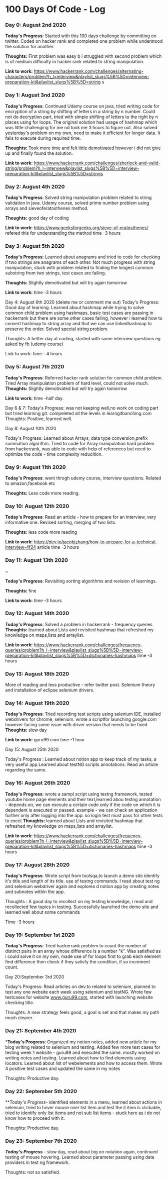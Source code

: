 # 100 Days Of Code - Log

### Day 0: August 2nd 2020


**Today's Progress**: Started with this 100 days challenge by committing on twitter. Coded on hacker rank and completed one problem while understood the solution for another.

**Thoughts:** First problem was easy b
 i struggled with second problem which is of medium difficulty in hacker rank related to string manipulation. 

**Link to work:** 
https://www.hackerrank.com/challenges/alternating-characters/problem?h_l=interview&playlist_slugs%5B%5D=interview-preparation-kit&playlist_slugs%5B%5D=string
s



### Day 1: August 3nd 2020

**Today's Progress**: Continued Udemy course on java, tried writing code for encryption of a string by shifting of letters in a string by n number. Could not do decryption part, tried with simple shifting of letters to the right by n places using for loops. The original solution had usage of hashmap which was little challenging for  me nd took me 3 hours to figure out. Also solved yesterday's problem on my own,  need to make it efficient for longer data. It fails to execute during required time.

**Thoughts:** Took more time and felt little demotivated however i did not give up and finally found the solution.

**Link to work:** https://www.hackerrank.com/challenges/sherlock-and-valid-string/problem?h_l=interview&playlist_slugs%5B%5D=interview-preparation-kit&playlist_slugs%5B%5D=strings 

### Day 2: August 4th 2020


**Today's Progress**: Solved string manipulation problem related to string validation in java. Udemy course, solved prime  number problem using arrays and sieveoferatosthenes method. 

**Thoughts:** good day of coding

**Link to work:** https://www.geeksforgeeks.org/sieve-of-eratosthenes/ refered this for understanding the method 
time -3 hours

### Day 3: August 5th 2020


**Today's Progress**: Learned about anagrams and tried to code for checking if two strings are anagrams of each other. Not  much progress with string manipulation, stuck with problem related to finding the longest common substring from two strings, test cases are failing. 

**Thoughts:** Slightly demotivated but will try again tomorrow

**Link to work:**
time -3 hours

Day 4: August 6th 2020
(delete me or comment me out)
Today's Progress: Good day of learning. Learned about hashmap while trying to solve common child problem using hashmaps, basic test cases are passing in hackerrank but there are some other cases failing, however i learned how to convert hashmap to string array and that we can use linkedhashmap to preserve the order. Solved special string problem.

Thoughts: A better day at coding, started with some interview questions eg asked by fb (udemy course)

Link to work: time - 4 hours
### Day 5: August 7th 2020


**Today's Progress**: Referred hacker rank solution for common child problem. Tried Array manipulation problem of hard level,  could not solve much.
**Thoughts:** Slightly demotivated but will try again tomorrow

**Link to work:**
time -half day.

Day 6 & 7: 
Today's Progress: was not keeping well,no work on coding part but tried learning git. compeleted all the levels in  learngitbanching.com
Thoughts: Positive, learned well.

Day 8: August 10th 2020

Today's Progress: Learned about Arrays, data type conversion,prefix summation algorithm. Tried to code for Array manipulation hard problem from hackerrank, was able to code with help of references but need to optimize the code - time complexity reducition.


### Day 9: August 11th 2020


**Today's Progress**: went throgh udemy course, interview questions. Related to amazon,facebook etc

**Thoughts:** Less code more reading.

### Day 10: August 12th 2020


**Today's Progress**: Read an article - how to prepare for an interview, very informative one. Revised sorting, merging of two lists.

**Thoughts:** less code more reading

**Link to work:** https://dev.to/jacobjzhang/how-to-prepare-for-a-technical-interview-4f24 article
time -3 hours
 
 
### Day 11: August 13th 2020
=

**Today's Progress**: Revisiting sorting algorithms and revision of learnings.

**Thoughts:** fine

**Link to work:** 
time -3 hours

### Day 12: August 14th 2020


**Today's Progress**: Solved a problem in hackerrank - frequency queries 
**Thoughts:** learned about Lists and revisited hashmap that refreshed my knowledge on maps,lists and arraylist.

**Link to work:** https://www.hackerrank.com/challenges/frequency-queries/problem?h_l=interview&playlist_slugs%5B%5D=interview-preparation-kit&playlist_slugs%5B%5D=dictionaries-hashmaps
time -3 hours
### Day 13: August 18th 2020
  More of reading and less productive - refer twitter post. Selenium theory and installation of eclipse selenium drivers.
  
  ### Day 14: August 19th 2020


**Today's Progress**: Tried recording test scripts using selenium IDE, installed webdrivers for chrome, selenium. wrote a scriptfor launching google.com however facing some issue with driver version that needs to be fixed 
**Thoughts:** slow day

**Link to work:** guru99.com 
time -1 hour

Day 15: August 25th 2020

Today's Progress : Learned about notion app to keep track of my tasks, a very useful app.Learned about testNG scripts annotations.
Read an article regarding the same.

### Day 16: August 26th 2020


**Today's Progress**: wrote a sampl script using testng framework, tested youtube home page elements and their text,learned abou testng annotation - depends on, we can execute a certain code only if the code on which it is dependent is executed or passed. example - we can check an application further only after logging into the app. so login test must pass for other tests to exect
**Thoughts:** learned about Lists and revisited hashmap that refreshed my knowledge on maps,lists and arraylist.

**Link to work:** https://www.hackerrank.com/challenges/frequency-queries/problem?h_l=interview&playlist_slugs%5B%5D=interview-preparation-kit&playlist_slugs%5B%5D=dictionaries-hashmaps
time -3 hours


### Day 17: August 28th 2020

**Today's Progress**:  Wrote script from toolsqa,to launch a demo site identify it's title and length of its title. use of testng commands. I read about test ng and selenium webdriver again and explores
d notion app by creating notes and subnotes within the app.

Thoughts : A good day to recollect on my testing knowledge, i read and recollected few topics in testing. Successfully launched the demo site and learned well about some commands

Time -3 hours

### Day 19: September 1st 2020

**Today's Progress**: Tried hackerrank problem to count the number of distinct pairs in an array whose difference is a number "k". Was satisfied as i could solve it on my own, made use of for loops first to grab each element find difference then check if they satisfy the condition, if so increment count.

Day 20:September 3rd 2020

Today's Progress: Read articles on dev.to related to selenium, planned to test any one website each week using selenium and testNG. Wrote few testcases for website www.guru99.com, started with launching website checking title.

Thoughts: A new strategy feels good, a goal is set and that makes my path much clearer.

### Day 21: September 4th 2020

***Today's Progress**: Organized my notion notes, added new article for my blog writing related to selenium and testing. Added few more test cases for testing week 1 website - guru99 and executed the same. mostly worked on writing notes and testing. Learned about how to find elements using locators. Learned about list of webelements and how to access them. Wrote 4 positive test cases and updated the same in my notes

Thoughts: Productive day.

### Day 22: September 5th 2020

***Today's Progress*- identified elements in a menu, learned about actions in selenium, tried to hover mouse over list item and test the it
item is clickable, tried to identify only list items and not sub list items - stuck here as i do not know how to proceed with it.

Thoughts: Productive day.

### Day 23: September 7th 2020

***Today's Progress*** - slow day, read about big on notation again, continued testing of mouse hovering. Learned about parameter passing using data providers in test ng framework.

Thoughts: not so satisfied.



